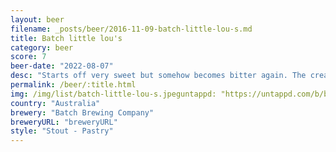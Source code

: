```yaml
---
layout: beer
filename: _posts/beer/2016-11-09-batch-little-lou-s.md
title: Batch little lou's
category: beer
score: 7
beer-date: "2022-08-07"
desc: "Starts off very sweet but somehow becomes bitter again. The creaminess is really nice"
permalink: /beer/:title.html
img: /img/list/batch-little-lou-s.jpeguntappd: "https://untappd.com/b/batch-brewing-company-little-lous-creme-brulee-pastry-stout/4213591"
country: "Australia"
brewery: "Batch Brewing Company"
breweryURL: "breweryURL"
style: "Stout - Pastry"
---
```

